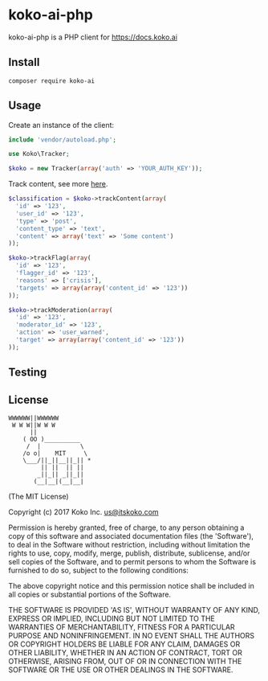 koko-ai-php
============

koko-ai-php is a PHP client for https://docs.koko.ai

## Install

    composer require koko-ai

## Usage

Create an instance of the client:

```php
include 'vendor/autoload.php';

use Koko\Tracker;

$koko = new Tracker(array('auth' => 'YOUR_AUTH_KEY'));
```

Track content, see more [here](https://docs.koko.ai/#track-endpoints).

```php
$classification = $koko->trackContent(array(
  'id' => '123',
  'user_id' => '123',
  'type' => 'post',
  'content_type' => 'text',
  'content' => array('text' => 'Some content')
));

$koko->trackFlag(array(
  'id' => '123',
  'flagger_id' => '123',
  'reasons' => ['crisis'],
  'targets' => array(array('content_id' => '123'))
));

$koko->trackModeration(array(
  'id' => '123',
  'moderator_id' => '123',
  'action' => 'user_warned',
  'target' => array(array('content_id' => '123'))
));
```

## Testing

## License

```
WWWWWW||WWWWWW
 W W W||W W W
      ||
    ( OO )__________
     /  |           \
    /o o|    MIT     \
    \___/||_||__||_|| *
         || ||  || ||
        _||_|| _||_||
       (__|__|(__|__|
```

(The MIT License)

Copyright (c) 2017 Koko Inc. <us@itskoko.com>

Permission is hereby granted, free of charge, to any person obtaining a copy of this software and associated documentation files (the 'Software'), to deal in the Software without restriction, including without limitation the rights to use, copy, modify, merge, publish, distribute, sublicense, and/or sell copies of the Software, and to permit persons to whom the Software is furnished to do so, subject to the following conditions:

The above copyright notice and this permission notice shall be included in all copies or substantial portions of the Software.

THE SOFTWARE IS PROVIDED 'AS IS', WITHOUT WARRANTY OF ANY KIND, EXPRESS OR IMPLIED, INCLUDING BUT NOT LIMITED TO THE WARRANTIES OF MERCHANTABILITY, FITNESS FOR A PARTICULAR PURPOSE AND NONINFRINGEMENT. IN NO EVENT SHALL THE AUTHORS OR COPYRIGHT HOLDERS BE LIABLE FOR ANY CLAIM, DAMAGES OR OTHER LIABILITY, WHETHER IN AN ACTION OF CONTRACT, TORT OR OTHERWISE, ARISING FROM, OUT OF OR IN CONNECTION WITH THE SOFTWARE OR THE USE OR OTHER DEALINGS IN THE SOFTWARE.
